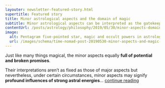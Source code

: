 ```yaml
---
layouter: newsletter-featured-story.html
supertitle: Featured story
title: Minor astrological aspects and the domain of magic
subtitle: Minor astrological aspects can be interpreted as the gatekeepers to the “magical” chapter of an astrological chart.
contentUrl: /posts/astrology/philosophy/2019/05/30/minor-aspects-domain-of-magic.html
image:
  alt: Pentagram five-pointed star, magic and occult powers in astrological charts
  url: /images/schema/time-nomad-post-20190530-minor-aspects-and-magic-1x1.jpg  
---
```


Just like many things magical, the minor aspects equally **full of potential and broken promises**. 

Their interpretations aren’t as fixed as those of major aspects but nevertheless, under certain circumstances, minor aspects may signify **profound influences of strong astral energies**… [continue reading]($contentUrl)